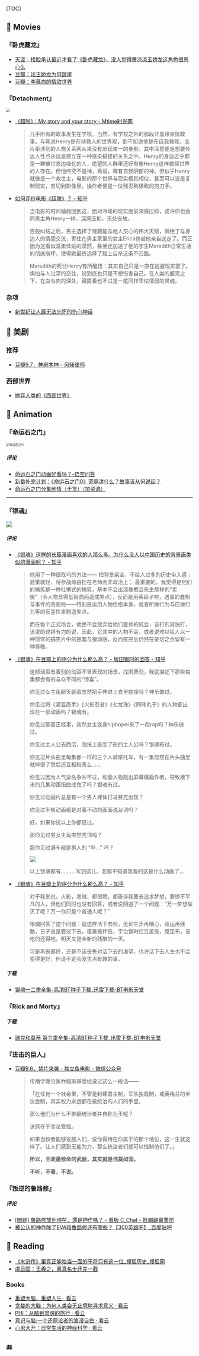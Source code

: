 [TOC]

## :file_folder: Movies 

### 『卧虎藏龙』

- [天涯：捂脸承认最近才看了《卧虎藏龙》，没人觉得章凉凉玉娇龙这角色很恶心么](http://bbs.tianya.cn/post-funinfo-4515074-1.shtml)
- [豆瓣：论玉娇龙为何跳崖](https://movie.douban.com/review/7156557/) <!--长评，极佳-->
- [豆瓣：李慕白的情欲世界](https://movie.douban.com/review/1322255/)

### 『Detachment』

<img src="https://78.media.tumblr.com/5666336641de805cceca22d5089a3d04/tumblr_mn08bsnZzU1rsyukao1_1280.jpg" style="zoom:60%" >

- [《超脱》：My story,and your story - Mtime时光网](http://movie.mtime.com/141864/reviews/7373533.html)

  > 几乎所有的故事发生在学校。当然，有学校之外的那段非血缘亲情故事。与其说Henry是在拯救人的世界观，倒不如说他是在自我救赎。全片牵涉到的人物关系网从来没有出现单一的身影。其中深意便是想要传达人性点永远是建立在一种感染搭接的关系之中。Henry的身边近乎都是一群被世态边缘化的人，绝望的人群里还好有像Henry这样救赎世界的人存在。但他终究不是神，再说，哪有自我阴郁的神。但似乎Henry就像是一个救世主，电影的那个世界与现实极其相似，甚至可以说是复制现实，剪切到影像里，操作者便是一位残忍到极致的剪刀手。

- [如何评价电影《超脱》？ - 知乎](https://www.zhihu.com/question/23715494/answer/61646135) <!--一般-->

  > 当电影的时间轴趋回到这，面对冷峻的现实面前深感压抑，或许你也会同男主角Henry一样，深感压抑，无处安放。
  >
  > 百般纠结之后，男主选择了埋藏能与他人交心的伟大天赋，隔绝了与身边人的情感交流，寄住在男主家里的女主Erica也被他亲自送走了。而正因为这看似温柔体贴的漠然，甚至还加速了他的学生Meredith日常生活的彻底崩坏，使得她最终选择了踏上自杀这条不归路。
  >
  > Meredith的死让Henry有所醒悟：其实自己只是一直在逃避现实罢了。惧怕与人过深的交往，说到底也只是不想伤害自己。在人类的躯壳之下，在血与肉的深处，藏匿着也不过是一尾同样卑怯懦弱的灵魂。

### 杂项

- [新世纪让人最无法忘怀的伤心神话](https://mp.weixin.qq.com/s?__biz=MzAwMjMzNTEzNg%3D%3D&chksm=812e1b3fb65992290aed0d26bcf70cab275e93dbce8826e13e01f8316d95d2655c5c711edd5a&idx=1&mid=2652287984&scene=0&sn=d9ddfed408b407747d28ee796787b5e2#rd) <!--《潘神的迷宫》-->

## 📁 美剧

### 推荐

- [豆瓣9.7，神剧本神 - 风骚律师](https://mp.weixin.qq.com/s?__biz=MzA5MDM1MTcyNQ%3D%3D&chksm=8b9a0dccbced84da7cc6870a5b5bb19228ae24312a83e915465e2072c2fe15a33b6b41ae2a99&idx=1&mid=2657246414&scene=0&sn=bf7318771b14659cb628ef985cfcfc11#rd)

### 西部世界

- [抛弃人类的《西部世界》](https://mp.weixin.qq.com/s?__biz=MzAwMjMzNTEzNg%3D%3D&chksm=812e1cccb65995dad4ca30ebdfe3576d45a60537f1ccf858fadf97834cfcb0e429676908e33d&idx=1&mid=2652288003&scene=0&sn=5bc1ca7c15a2baa2c36137beec615e52#rd)

## 📁 Animation

### 『命运石之门』

<img src="http://www.drama-asia.se/wp-content/uploads/2018/04/steinsgateelite_20180323_notizia1.jpg" title="命运石之门" style="zoom:56%" >

##### 评论 

- [命运石之门动画好看吗？-悟空问答](https://www.wukong.com/question/6508550453305803011/)
- [新番补完计划：《命运石之门0》究竟讲什么？故事该从何说起？](https://www.weibo.com/ttarticle/p/show?id=2309404230985171507909&mod=zwenzhang%3Fcomment=1)
- [命运石之门分集剧情（干货）（加资源）](https://www.bilibili.com/read/cv525772/)

---

### 『银魂』

<img src="https://pic3.zhimg.com/80/bbada63128fa02727c6f861fd01f5382_hd.jpg" >

##### 评论

- [《银魂》这样的长篇漫画喜欢的人那么多。为什么没人以中国历史的背景画类似的漫画呢？ - 知乎](https://www.zhihu.com/question/33959663)

  > 他用了一种很取巧的方法——
  > 把背景架空，不给人过多的历史带入感；
  > 避重就轻，将参战缘由挂在老师而非政治上；
  > 最重要的，我觉得是他们的搞笑是一种吐槽式的搞笑，基本不会出现像憨豆先生那样的“卖傻”（令人物显得低智商而造成笑点），反而是用黄段子啦，遇事的蠢相与事件的奇葩啦——特别是运用人物性格本身，或者所做行为与应做行为等的反差性来制造笑点。
  >
  > 而在每个正式场合，他绝不会放弃给他们耍帅的机会，该打的爽快打，该说的铿锵有力的说，因此，它其中的人物不会，或者说难以给人以一种惯常的搞笑片中的愚蠢与猥琐感，反而笑完后仍然在亲切之余留有一种尊敬。

- [《银魂》在豆瓣上的评分为什么那么高？ - 坂田银时的回答 - 知乎](https://www.zhihu.com/question/28336127/answer/40649578 )

  > 这部动画有着别的动画不曾表现的场景，找图费劲，我就描述下那些每集都会有的与众不同的“惊喜”。
  >
  > 你见过女主角聊天聊着忽然把手伸进上衣里挠痒吗？神乐做过。
  >
  > 你见过将《灌篮高手》《火影忍者》《七龙珠》《网球丸子》的人物都出现在一部动画吗？银魂有。
  >
  > 你见过聊着正经事，突然女主变身hiphoper来了一段rap吗？神乐做过。
  >
  > 你见过主人公去商店，海报上是变了形的主人公吗？银魂有过。
  >
  > 你见过片头曲里每集都一样的三个人骑摩托车，有一集忽然在片头曲里就摔倒了然后还互相指责么……
  >
  > 你见过因为人气排名争吵不过，动画人物跳出屏幕痛扁作者，导致接下来的几集动画扭曲成鬼了吗？银魂有过。
  >
  > 你见过动画片总是有一个男人裸体打马赛克出现？
  >
  > 你见过半集动画都是对着不动的画面说台词吗？
  >
  > 好，如果你说以上你都见过。
  >
  > 那你见过男女主角突然秃顶吗？
  >
  > 那你见过满车都是男人的 “哔…” 吗？
  >
  > ![](https://pic2.zhimg.com/80/67a9e146631c86df942a904e8af8b9ed_hd.jpg)
  >
  > 以上银魂都有………
  > 写到这儿，我都不知道我看的这是什么动画了…

- [《银魂》在豆瓣上的评分为什么那么高？ - 知乎](https://www.zhihu.com/question/28336127/answer/263969737)

  > 对于我来说，火影，海贼，都很燃，都告诉我要去追求梦想，要做不平凡的人，但他们同时也没有回答，或者说回避了一个问题：“万一梦想破灭了呢？万一你只是个普通人呢？”
  >
  > 银魂回答了这个问题：就这样活下去呗，无论生活再糟心，命运再残酷，日子总是要过下去，蛋黄酱拌饭，宇治银时红豆盖饭，醋昆布，该吃的还得吃，明天又是全新的残酷的一天。
  >
  > 可是再丧都好，还是不该丧失对活下去的渴望，也许活下去人生也不会变得更好，但说不定会发生点有趣的事。

##### 下载

- [银魂一二季全集-高清BT种子下载_迅雷下载-BT电影天堂](http://www.btbtdy.net/btdy/dy1107.html)

  <!--第一二季720P高清，含字幕压缩文件可以百度云离线下载。没有标题。-->

### 『Rick and Morty』

##### 下载


- [瑞克和莫蒂 第三季全集-高清BT种子下载_迅雷下载-BT电影天堂](http://www.btbtdy.net/btdy/dy11748.html)

  <!--分集的磁力链接和百度云链接。-->

### 『进击的巨人』

- [豆瓣9.6，禁片来袭 - 独立鱼电影 - 微信公众号](https://www.wxnmh.com/thread-3966037.htm)

  > 传播学理论家乔姆斯基曾经说过这么一段话——
  >
  > 「在任何一个社会里，不管是封建君主制，军队独裁制，或英格兰的半议会制，其实权力永远都在被统治的人们的手里。
  >
  > 那么他们为什么不推翻统治者并自称为王呢？
  >
  > 诀窍在于言论管控。
  >
  > 如果当权者能够说服人们，说你得待在你属于的那个地位，这一生就这样了。让人们感到无能为力，那么统治者们就可以控制他们了。」
  >
  > **所以，王政最致命的武器，其实就是讳莫如深。**
  >
  > **不听，不看，不说。**

### 『叛逆的鲁路修』

##### 评论

- [[閒聊] 魯路修放到現在，還是神作嗎？ - 看板 C_Chat - 批踢踢實業坊](https://www.ptt.cc/bbs/C_Chat/M.1513927889.A.197.html)
- [被公认的神作除了EVA和鲁路修还有哪些？【300英雄吧】_百度贴吧](https://tieba.baidu.com/p/4639974521?pn=1)

## 📁 Reading

- [《水浒传》里真正能独当一面的干将只有这一位_搜狐历史_搜狐网](http://www.sohu.com/a/248634125_167921)
- [虞云国：王羲之，离真名士还差一截 ](http://m.thepaper.cn/newsDetail_forward_2349990
  )

### Books

- [重塑大脑，重塑人生 · 看云](https://www.kancloud.cn/loserwinner/brain-changes-itself)
- [贪婪的大脑：为何人类会无止境地寻求意义 · 看云](https://www.kancloud.cn/loserwinner/ravenous-brain)
- [PHI：从脑到灵魂的旅行 · 看云](https://www.kancloud.cn/loserwinner/phi)
- [意识与脑:一个还原论者的浪漫自白 · 看云](https://www.kancloud.cn/loserwinner/consciousness)
- [心思大开：日常生活的神经科学 · 看云](https://www.kancloud.cn/loserwinner/mind-wide-open)

## :end: